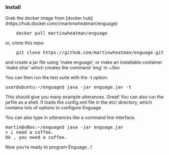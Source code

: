 <h3>Install</h3>
Grab the docker image from [docker hub](https://hub.docker.com/r/martinwheatman/enguage)
<pre>
    docker pull martinwheatman/enguage
</pre>
or, clone this repo:
<pre>
    git clone https://github.com/martinwheatman/enguage.git
</pre>
and create a jar file using 'make enguage', or make an installable
container 'make shar' which creates the command 'eng' in ~/bin
<p>
You can then run the test suite with the -t option:</p>
<pre>
user@ubuntu:~/enguage$ java -jar enguage.jar -t
</pre>

<p>This should give you many example utterances.
Great! You can also run the jarfile as a shell.
It loads the config.xml file in the etc/ directory,
which contains lots of options to configure Enguage.
<P>
You can also type in utterances like a command line interface.
<pre>
martin@vBox:~/enguage$ java -jar enguage.jar
> i need a coffee.
Ok , you need a coffee.
</pre>
<p>
Now you’re ready to program Enguage…!
</p>

